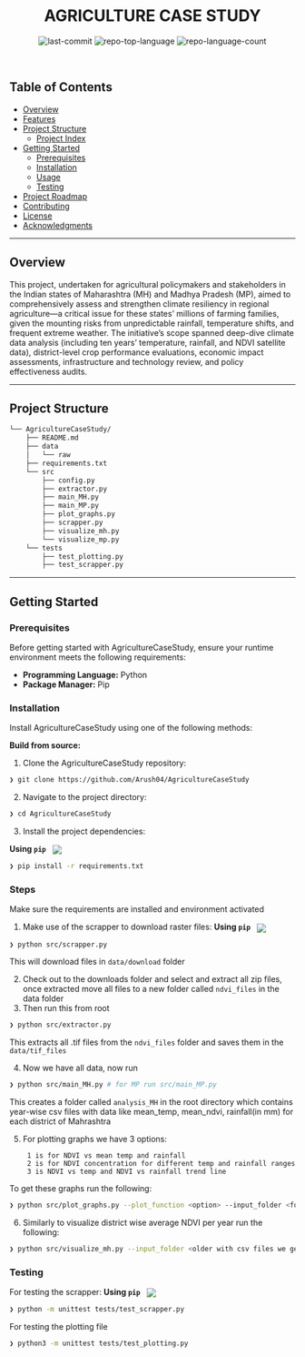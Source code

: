 <p align="center"><h1 align="center">AGRICULTURE CASE STUDY</h1></p>
<p align="center">
	<img src="https://img.shields.io/github/last-commit/Arush04/AgricultureCaseStudy?style=default&logo=git&logoColor=white&color=0080ff" alt="last-commit">
	<img src="https://img.shields.io/github/languages/top/Arush04/AgricultureCaseStudy?style=default&color=0080ff" alt="repo-top-language">
	<img src="https://img.shields.io/github/languages/count/Arush04/AgricultureCaseStudy?style=default&color=0080ff" alt="repo-language-count">
</p>
<p align="center"><!-- default option, no dependency badges. -->
</p>
<p align="center">
	<!-- default option, no dependency badges. -->
</p>
<br>

##  Table of Contents

- [ Overview](#-overview)
- [ Features](#-features)
- [ Project Structure](#-project-structure)
  - [ Project Index](#-project-index)
- [ Getting Started](#-getting-started)
  - [ Prerequisites](#-prerequisites)
  - [ Installation](#-installation)
  - [ Usage](#-usage)
  - [ Testing](#-testing)
- [ Project Roadmap](#-project-roadmap)
- [ Contributing](#-contributing)
- [ License](#-license)
- [ Acknowledgments](#-acknowledgments)

---

##  Overview
This project, undertaken for agricultural policymakers and stakeholders in the Indian states of Maharashtra (MH) and Madhya Pradesh (MP), aimed to comprehensively assess and strengthen climate resiliency in regional agriculture—a critical issue for these states’ millions of farming families, given the mounting risks from unpredictable rainfall, temperature shifts, and frequent extreme weather. The initiative’s scope spanned deep-dive climate data analysis (including ten years’ temperature, rainfall, and NDVI satellite data), district-level crop performance evaluations, economic impact assessments, infrastructure and technology review, and policy effectiveness audits.  

---
##  Project Structure

```sh
└── AgricultureCaseStudy/
    ├── README.md
    ├── data
    │   └── raw
    ├── requirements.txt
    └── src
        ├── config.py
        ├── extractor.py
        ├── main_MH.py
        ├── main_MP.py
        ├── plot_graphs.py
        ├── scrapper.py
        ├── visualize_mh.py
        └── visualize_mp.py
	└── tests
        ├── test_plotting.py
        ├── test_scrapper.py
```

---
##  Getting Started

###  Prerequisites

Before getting started with AgricultureCaseStudy, ensure your runtime environment meets the following requirements:

- **Programming Language:** Python
- **Package Manager:** Pip


###  Installation

Install AgricultureCaseStudy using one of the following methods:

**Build from source:**

1. Clone the AgricultureCaseStudy repository:
```sh
❯ git clone https://github.com/Arush04/AgricultureCaseStudy
```

2. Navigate to the project directory:
```sh
❯ cd AgricultureCaseStudy
```

3. Install the project dependencies:


**Using `pip`** &nbsp; [<img align="center" src="https://img.shields.io/badge/Pip-3776AB.svg?style={badge_style}&logo=pypi&logoColor=white" />](https://pypi.org/project/pip/)

```sh
❯ pip install -r requirements.txt
```




###  Steps
Make sure the requirements are installed and environment activated  
1. Make use of the scrapper to download raster files:
**Using `pip`** &nbsp; [<img align="center" src="https://img.shields.io/badge/Pip-3776AB.svg?style={badge_style}&logo=pypi&logoColor=white" />](https://pypi.org/project/pip/)

```sh
❯ python src/scrapper.py
```
This will download files in `data/download` folder  

2. Check out to the downloads folder and select and extract all zip files, once extracted move all files to a new folder called `ndvi_files` in the data folder
3. Then run this from root
```sh
❯ python src/extractor.py
```
This extracts all .tif files from the `ndvi_files` folder and saves them in the `data/tif_files`  

4. Now we have all data, now run 
```sh
❯ python src/main_MH.py # for MP run src/main_MP.py
```
This creates a folder called `analysis_MH` in the root directory which contains year-wise csv files with data like mean_temp, mean_ndvi, rainfall(in mm) for each district of Mahrashtra  

5. For plotting graphs we have 3 options:
   ```
	1 is for NDVI vs mean temp and rainfall  
	2 is for NDVI concentration for different temp and rainfall ranges  
	3 is NDVI vs temp and NDVI vs rainfall trend line  
   ```
To get these graphs run the following:
```sh
❯ python src/plot_graphs.py --plot_function <option> --input_folder <folder with csv files we get from running main_MH>
```

6.  Similarly to visualize district wise average NDVI per year run the following:
```sh
❯ python src/visualize_mh.py --input_folder <older with csv files we get from running main_MH> --output_folder <your output folder>
```

###  Testing
For testing the scrapper:
**Using `pip`** &nbsp; [<img align="center" src="https://img.shields.io/badge/Pip-3776AB.svg?style={badge_style}&logo=pypi&logoColor=white" />](https://pypi.org/project/pip/)

```sh
❯ python -m unittest tests/test_scrapper.py
```

For testing the plotting file

```sh
❯ python3 -m unittest tests/test_plotting.py
```

